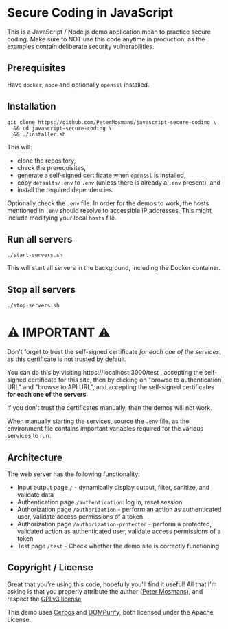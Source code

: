# Secure Coding in JavaScript

This is a JavaScript / Node.js demo application mean to practice secure coding.
Make sure to NOT use this code anytime in production, as the examples contain
deliberate security vulnerabilities.

## Prerequisites

Have `docker`, `node` and optionally `openssl` installed.

## Installation

```console
git clone https://github.com/PeterMosmans/javascript-secure-coding \
  && cd javascript-secure-coding \
  && ./installer.sh
```

This will:

- clone the repository,
- check the prerequisites,
- generate a self-signed certificate when `openssl` is installed,
- copy `defaults/.env` to `.env` (unless there is already a `.env` present), and
- install the required dependencies.

Optionally check the `.env` file: In order for the demos to work, the hosts
mentioned in `.env` should resolve to accessible IP addresses. This might
include modifying your local `hosts` file.

## Run all servers

```console
./start-servers.sh
```

This will start all servers in the background, including the Docker container.

## Stop all servers

```console
./stop-servers.sh
```

# ⚠ IMPORTANT ⚠

Don't forget to trust the self-signed certificate _for each one of the
services_, as this certificate is not trusted by default.

You can do this by visiting https://localhost:3000/test , accepting the
self-signed certificate for this site, then by clicking on "browse to
authentication URL" and "browse to API URL", and accepting the self-signed
certificates **for each one of the servers**.

If you don't trust the certificates manually, then the demos will not work.

When manually starting the services, source the `.env` file, as the environment
file contains important variables required for the various services to run.

## Architecture

The web server has the following functionality:

- Input output page `/` - dynamically display output, filter, sanitize, and
  validate data
- Authentication page `/authentication`: log in, reset session
- Authorization page `/authorization` - perform an action as authenticated user,
  validate access permissions of a token
- Authorization page `/authorization-protected` - perform a protected, validated
  action as authenticated user, validate access permissions of a token
- Test page `/test` - Check whether the demo site is correctly functioning

## Copyright / License

Great that you're using this code, hopefully you'll find it useful! All that I'm
asking is that you properly attribute the author
([Peter Mosmans](https://github.com/PeterMosmans)), and respect the
[GPLv3 license](LICENSE).

This demo uses [Cerbos](https://github.com/cerbos/cerbos) and
[DOMPurify](https://github.com/cure53/DOMPurify), both licensed under the Apache
License.
